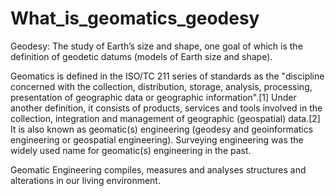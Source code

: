 # What_is_geomatics_geodesy

Geodesy: The study of Earth’s size and shape, one goal of which is the definition of geodetic datums (models of Earth size and shape).


Geomatics is defined in the ISO/TC 211 series of standards as the "discipline concerned with the collection, distribution, storage, analysis, processing, presentation of geographic data or geographic information".[1] Under another definition, it consists of products, services and tools involved in the collection, integration and management of geographic (geospatial) data.[2] It is also known as geomatic(s) engineering (geodesy and geoinformatics engineering or geospatial engineering). Surveying engineering was the widely used name for geomatic(s) engineering in the past. 

Geomatic Engineering compiles, measures and analyses structures and alterations in our living environment.
